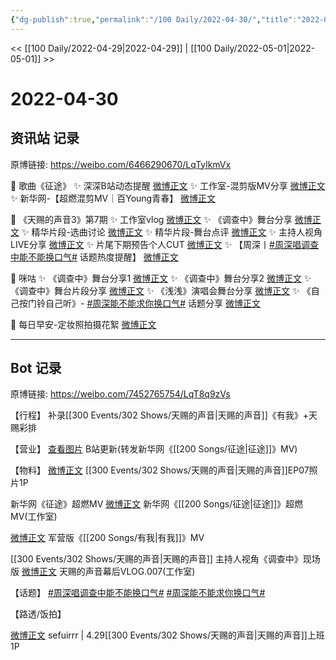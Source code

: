 ```yaml
---
{"dg-publish":true,"permalink":"/100 Daily/2022-04-30/","title":"2022-04-30","created":"2022-12-04T16:16:16.000+08:00","updated":"2023-04-11T14:46:34.000+08:00"}
---
```



<< [[100 Daily/2022-04-29\|2022-04-29]] | [[100 Daily/2022-05-01\|2022-05-01]] >>

# 2022-04-30

## 资讯站 记录

原博链接: https://weibo.com/6466290670/LqTylkmVx

💫 歌曲《征途》
✨ 深深B站动态提醒 [微博正文](https://m.weibo.cn/6466290670/4764065676662262)
✨ 工作室-混剪版MV分享 [微博正文](https://m.weibo.cn/6466290670/4764071154420842)
✨ 新华网-【超燃混剪MV｜百Young青春】
[微博正文](https://m.weibo.cn/6466290670/4764047284637254)

💫 《天赐的声音3》第7期
✨ 工作室vlog [微博正文](https://m.weibo.cn/6466290670/4764097209438652)
✨ 《调查中》舞台分享 [微博正文](https://m.weibo.cn/6466290670/4764038934037779)
✨ 精华片段-选曲讨论 [微博正文](https://m.weibo.cn/6466290670/4763920260140137)
✨ 精华片段-舞台点评 [微博正文](https://m.weibo.cn/6466290670/4763922823644381)
✨ 主持人视角LIVE分享 [微博正文](https://m.weibo.cn/6466290670/4763954373724915)
✨ 片尾下期预告个人CUT [微博正文](https://m.weibo.cn/6466290670/4763906335047764)
✨ 【周深丨[#周深唱调查中能不能换口气#](https://s.weibo.com/weibo?q=%23%E5%91%A8%E6%B7%B1%E5%94%B1%E8%B0%83%E6%9F%A5%E4%B8%AD%E8%83%BD%E4%B8%8D%E8%83%BD%E6%8D%A2%E5%8F%A3%E6%B0%94%23) 话题热度提醒】 [微博正文](https://m.weibo.cn/6466290670/4764022849671772)

💫 咪咕
✨ 《调查中》舞台分享1 [微博正文](https://m.weibo.cn/6466290670/4763966402461886)
✨ 《调查中》舞台分享2 [微博正文](https://m.weibo.cn/6466290670/4764024102981808)
✨ 《调查中》舞台片段分享 [微博正文](https://m.weibo.cn/6466290670/4763965018605392)
✨ 《浅浅》演唱会舞台分享 [微博正文](https://m.weibo.cn/6466290670/4763965966779137)
✨ 《自己按门铃自己听》- [#周深能不能求你换口气#](https://s.weibo.com/weibo?q=%23%E5%91%A8%E6%B7%B1%E8%83%BD%E4%B8%8D%E8%83%BD%E6%B1%82%E4%BD%A0%E6%8D%A2%E5%8F%A3%E6%B0%94%23) 话题分享 [微博正文](https://m.weibo.cn/6466290670/4763980264901546)

💫 每日早安-定妆照拍摄花絮 [微博正文](https://m.weibo.cn/6466290670/4763872479939424)

---
## Bot 记录

原博链接: https://weibo.com/7452765754/LqT8q9zVs

【行程】
补录[[300 Events/302 Shows/天赐的声音\|天赐的声音]]《有我》+天赐彩排

【营业】
[查看图片](https://wx3.sinaimg.cn/large/0088n2Pggy1h1s3oyuba5j30u016ftd0.jpg) B站更新(转发新华网《[[200 Songs/征途\|征途]]》MV)

【物料】
[微博正文](https://m.weibo.cn/1315706994/4763953148200727) [[300 Events/302 Shows/天赐的声音\|天赐的声音]]EP07照片1P

[](https://m.weibo.cn/2810373291/4764043745954524) 新华网《征途》超燃MV
[微博正文](https://m.weibo.cn/7478855230/4764069216651237) 新华网《[[200 Songs/征途\|征途]]》超燃MV(工作室)

[微博正文](https://m.weibo.cn/5185680075/4763573555040090) 军营版《[[200 Songs/有我\|有我]]》MV

[[300 Events/302 Shows/天赐的声音\|天赐的声音]]
[](https://m.weibo.cn/1670419227/4763951701691020) 主持人视角《调查中》现场版
[微博正文](https://m.weibo.cn/7478855230/4764096375818824) 天赐的声音幕后VLOG.007(工作室)

【话题】
[#周深唱调查中能不能换口气#](https://s.weibo.com/weibo?q=%23%E5%91%A8%E6%B7%B1%E5%94%B1%E8%B0%83%E6%9F%A5%E4%B8%AD%E8%83%BD%E4%B8%8D%E8%83%BD%E6%8D%A2%E5%8F%A3%E6%B0%94%23)
[#周深能不能求你换口气#](https://s.weibo.com/weibo?q=%23%E5%91%A8%E6%B7%B1%E8%83%BD%E4%B8%8D%E8%83%BD%E6%B1%82%E4%BD%A0%E6%8D%A2%E5%8F%A3%E6%B0%94%23)

【路透/饭拍】

[微博正文](https://m.weibo.cn/7316571481/4763755176529295) sefuirrr | 4.29[[300 Events/302 Shows/天赐的声音\|天赐的声音]]上班1P
